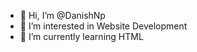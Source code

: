 - 👋 Hi, I’m @DanishNp
- 👀 I’m interested in Website Development
- 🌱 I’m currently learning HTML

<!---
DanishNp/DanishNp is a ✨ special ✨ repository because its `README.md` (this file) appears on your GitHub profile.
You can click the Preview link to take a look at your changes.
--->
